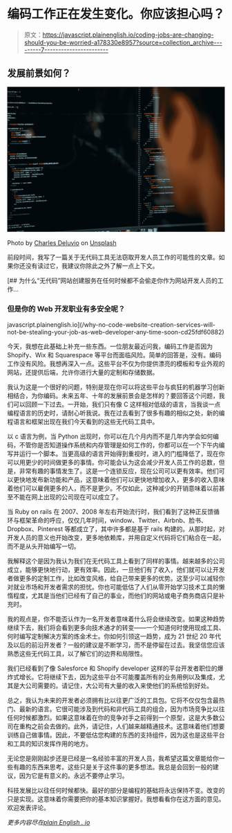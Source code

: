 # 编码工作正在发生变化。你应该担心吗？

> 原文：<https://javascript.plainenglish.io/coding-jobs-are-changing-should-you-be-worried-a178330e8957?source=collection_archive---------7----------------------->

## 发展前景如何？

![](img/8ea2ae2345985b83e0bb95fe813ce2bc.png)

Photo by [Charles Deluvio](https://unsplash.com/@charlesdeluvio?utm_source=medium&utm_medium=referral) on [Unsplash](https://unsplash.com?utm_source=medium&utm_medium=referral)

前段时间，我写了一篇关于无代码工具无法窃取开发人员工作的可能性的文章。如果你还没有读过它，我建议你除此之外了解一点上下文。

[](/why-no-code-website-creation-services-will-not-be-stealing-your-job-as-web-developer-any-time-soon-cd25fdf60882) [## 为什么“无代码”网站创建服务在任何时候都不会偷走你作为网站开发人员的工作…

### 但是你的 Web 开发职业有多安全呢？

javascript.plainenglish.io](/why-no-code-website-creation-services-will-not-be-stealing-your-job-as-web-developer-any-time-soon-cd25fdf60882) 

今天，我想在此基础上补充一些东西。一位朋友最近问我，编码工作是否因为 Shopify、Wix 和 Squarespace 等平台而面临风险。简单的回答是，没有。编码工作没有风险。我想再深入一点。这些平台不仅为你提供漂亮的模板和专业外观的网站，还提供后端，允许你进行大量的定制和存储数据。

我认为这是一个很好的问题，特别是现在你可以将这些平台与疯狂的机器学习创新相结合，为你编码。未来五年、十年的发展前景会是怎样的？要回答这个问题，我们可以回顾一下过去。一开始，我们只有像 C 这样相对低级的语言，当我谈一点编程语言的历史时，请耐心听我说。我在过去看到了很多有趣的相似之处，新的编程语言和框架出现在我们今天看到的这些无代码工具中。

以 c 语言为例，当 Python 出现时，你可以在几个月内而不是几年内学会如何编码，不管你是否知道操作系统和内存管理是如何工作的，你都可以在一个下午内编写并运行一个脚本。当更高级的语言开始得到重视时，进入的门槛降低了，现在你可以用更少的时间做更多的事情。你可能会认为这会减少开发人员工作的总数，但是，非常有趣的事情发生了。这是一个连锁反应，现在公司可以更有效率。他们可以更快地发布新功能和产品，这意味着他们可以更快地增加收入，更多的收入意味着他们可以雇佣更多的人，而不是更少。不仅如此，这种减少的开销意味着以前甚至不能在网上出现的公司现在可以成立了。

当 Ruby on rails 在 2007、2008 年左右开始流行时，我们看到了这种正反馈循环与框架革命的呼应，仅仅几年时间，window、Twitter、Airbnb、脸书、Dropbox、Pinterest 等都成立了，其中许多都是基于 rails 构建的。从那时起，对开发人员的意义也开始改变，更多地依赖库，并用自定义代码将它们粘合在一起，而不是从头开始编写一切。

我解释这个是因为我认为我们在无代码工具上看到了同样的事情。越来越多的公司成立，能够更快地行动，更有效率。因此，一旦他们有了收入，他们就可以让开发者做更多的定制工作，比如改变风格，给自己带来更多的优势。这至少可以减轻你对就业市场和开发者需求的担忧。你也可能低估了人们从零开始学习技术工具的懒惰程度，尤其是当他们已经有了自己的事业，而他们的网站或电子商务商店只是补充时。

我的观点是，你不能否认作为一名开发者意味着什么将会继续改变。如果这种趋势继续下去，我们将会看到更多向技术通才的转变——一个知道何时使用现成工具、何时编写定制解决方案的炼金术士。你如何引领这一趋势，成为 21 世纪 20 年代及以后的前沿开发者？一般的建议是不断学习，而不是停留在过去。我坚信您应该熟悉这些无代码工具，以了解它们的边界和局限性。

我们已经看到了像 Salesforce 和 Shopify developer 这样的平台开发者职位的爆炸式增长。它将继续下去，因为这些平台不可能覆盖所有的业务用例以及集成，尤其是大公司需要的。请记住，大公司有大量的收入来使他们的系统恰到好处。

总之，我认为未来的开发者必须拥有比以往更广泛的工具包。它将不仅仅包含最热门、最新的语言。它很可能涉及到代码和非代码工具的组合，因为市场竞争比以往任何时候都激烈。如果这意味着在你的竞争对手之前得到一个原型，这是大多数公司在重构之前会去做的。此外，请记住，人们越来越精通技术。这意味着他们想要训练自己做事情。因此，不要低估您构建的东西的支持组件，因为这也是这些平台和工具的知识发挥作用的地方。

无论您是刚刚起步还是已经是一名经验丰富的开发人员，我希望这篇文章能给你一些有趣的东西来思考。这些只是关于这件事的更多想法。我总是会回到一般的建议，因为它是有意义的。永远不要停止学习。

科技发展比以往任何时候都快。最好的部分是编程的基础将永远保持不变。改变的只是实现。这意味着你需要把你的基本知识掌握好。我想看看你在这方面的意见。欢迎发表评论。

*更多内容尽在*[*plain English . io*](http://plainenglish.io/)